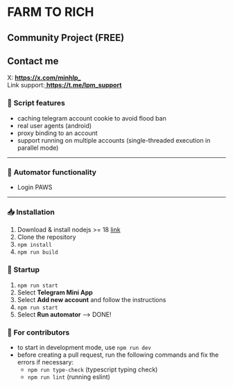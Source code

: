 # FARM TO RICH

## Community Project (FREE)

## Contact me
<div style="">
<div style="display:flex; flex-direction:col">
 <span>X: <a href="https://x.com/minhlp_"> <strong>https://x.com/minhlp_</strong></a></span>
</div>
<div style="display:flex; flex-direction:col">
 <span >Link support:<a href="https://t.me/lpm_support"> <strong>https://t.me/lpm_support</strong></a></span>
</div>
</div>



### 📜 **Script features**

- caching telegram account cookie to avoid flood ban
- real user agents (android)
- proxy binding to an account
- support running on multiple accounts (single-threaded execution in parallel mode)
---

### 🤖 **Automator functionality**

- Login PAWS

---

### 📥 Installation

1. Download & install nodejs >= 18 [link](https://nodejs.org/en/download/package-manager/current)
2. Clone the repository
4. `npm install`
5. `npm run build`

### 🚀 Startup

1. `npm run start`
2. Select **Telegram Mini App**
3. Select **Add new account** and follow the instructions
3. `npm run start`
4. Select **Run automator** --> DONE!

### 🤝 For contributors

- to start in development mode, use `npm run dev`
- before creating a pull request, run the following commands and fix the errors if necessary:
  - `npm run type-check` (typescript typing check)
  - `npm run lint` (running eslint)
